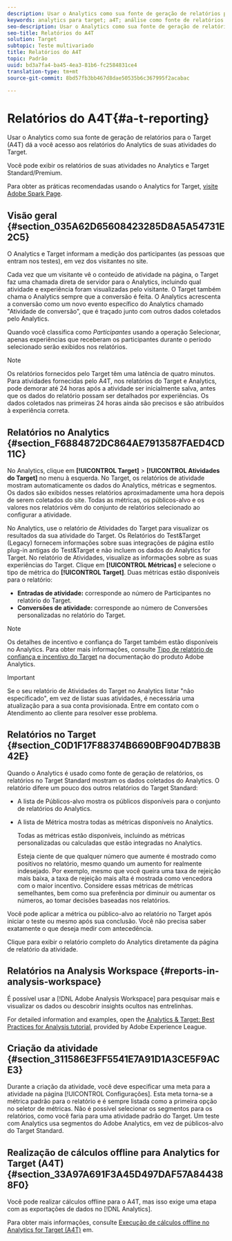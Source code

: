 ```yaml
---
description: Usar o Analytics como sua fonte de geração de relatórios para o Target (A4T) dá a você acesso aos relatórios do Analytics de suas atividades do Target.
keywords: analytics para target; a4T; análise como fonte de relatórios
seo-description: Usar o Analytics como sua fonte de geração de relatórios para o Target (A4T) dá a você acesso aos relatórios do Analytics de suas atividades do Target.
seo-title: Relatórios do A4T
solution: Target
subtopic: Teste multivariado
title: Relatórios do A4T
topic: Padrão
uuid: bd3a7fa4-ba45-4ea3-81b6-fc2584831ce4
translation-type: tm+mt
source-git-commit: 8bd57fb3bb467d8dae50535b6c367995f2acabac

---
```



# Relatórios do A4T{#a-t-reporting}

Usar o Analytics como sua fonte de geração de relatórios para o Target (A4T) dá a você acesso aos relatórios do Analytics de suas atividades do Target.

Você pode exibir os relatórios de suas atividades no Analytics e Target Standard/Premium.

Para obter as práticas recomendadas usando o Analytics for Target, [visite Adobe Spark Page](https://spark.adobe.com/page/Lo3Spm4oBOvwF/).

## Visão geral {#section_035A62D65608423285D8A5A54731E2C5}

O Analytics e Target informam a medição dos participantes (as pessoas que entram nos testes), em vez dos visitantes no site.

Cada vez que um visitante vê o conteúdo de atividade na página, o Target faz uma chamada direta de servidor para o Analytics, incluindo qual atividade e experiência foram visualizadas pelo visitante. O Target também chama o Analytics sempre que a conversão é feita. O Analytics acrescenta a conversão como um novo evento específico do Analytics chamado "Atividade de conversão", que é traçado junto com outros dados coletados pelo Analytics.

Quando você classifica como *Participantes* usando a operação Selecionar, apenas experiências que receberam os participantes durante o período selecionado serão exibidos nos relatórios.

>[!NOTE]
>
>Os relatórios fornecidos pelo Target têm uma latência de quatro minutos. Para atividades fornecidas pelo A4T, nos relatórios do Target e Analytics, pode demorar até 24 horas após a atividade ser inicialmente salva, antes que os dados do relatório possam ser detalhados por experiências. Os dados coletados nas primeiras 24 horas ainda são precisos e são atribuídos à experiência correta.

## Relatórios no Analytics {#section_F6884872DC864AE7913587FAED4CD11C}

No Analytics, clique em **[!UICONTROL Target]** &gt; **[!UICONTROL Atividades do Target]** no menu à esquerda. No Target, os relatórios de atividade mostram automaticamente os dados do Analytics, métricas e segmentos. Os dados são exibidos nesses relatórios aproximadamente uma hora depois de serem coletados do site. Todas as métricas, os públicos-alvo e os valores nos relatórios vêm do conjunto de relatórios selecionado ao configurar a atividade.

No Analytics, use o relatório de Atividades do Target para visualizar os resultados da sua atividade do Target. Os Relatórios do Test&amp;Target (Legacy) fornecem informações sobre suas integrações de página estilo plug-in antigas do Test&amp;Target e não incluem os dados do Analytics for Target. No relatório de Atividades, visualize as informações sobre as suas experiências do Target. Clique em **[!UICONTROL Métricas]** e selecione o tipo de métrica do **[!UICONTROL Target]**. Duas métricas estão disponíveis para o relatório:

* **Entradas de atividade:** corresponde ao número de Participantes no relatório do Target.
* **Conversões de atividade:** corresponde ao número de Conversões personalizadas no relatório do Target.

>[!NOTE]
>
>Os detalhes de incentivo e confiança do Target também estão disponíveis no Analytics. Para obter mais informações, consulte [Tipo de relatório de confiança e incentivo do Target](https://marketing.adobe.com/resources/help/en_US/reference/report_target_lift_confidence.html) na documentação do produto Adobe Analytics.

>[!IMPORTANT]
>
>Se o seu relatório de Atividades do Target no Analytics listar "não especificado", em vez de listar suas atividades, é necessária uma atualização para a sua conta provisionada. Entre em contato com o Atendimento ao cliente para resolver esse problema.

## Relatórios no Target {#section_C0D1F17F88374B6690BF904D7B83B42E}

Quando o Analytics é usado como fonte de geração de relatórios, os relatórios no Target Standard mostram os dados coletados do Analytics. O relatório difere um pouco dos outros relatórios do Target Standard:

* A lista de Públicos-alvo mostra os públicos disponíveis para o conjunto de relatórios do Analytics.
* A lista de Métrica mostra todas as métricas disponíveis no Analytics.

   Todas as métricas estão disponíveis, incluindo as métricas personalizadas ou calculadas que estão integradas no Analytics.

   Esteja ciente de que qualquer número que aumente é mostrado como positivos no relatório, mesmo quando um aumento for realmente indesejado. Por exemplo, mesmo que você queira uma taxa de rejeição mais baixa, a taxa de rejeição mais alta é mostrada como vencedora com o maior incentivo. Considere essas métricas de métricas semelhantes, bem como sua preferência por diminuir ou aumentar os números, ao tomar decisões baseadas nos relatórios.

Você pode aplicar a métrica ou público-alvo ao relatório no Target após iniciar o teste ou mesmo após sua conclusão. Você não precisa saber exatamente o que deseja medir com antecedência.

Clique para exibir o relatório completo do Analytics diretamente da página de relatório da atividade.

## Relatórios na Analysis Workspace {#reports-in-analysis-workspace}

É possível usar a [!DNL Adobe Analysis Workspace] para pesquisar mais e visualizar os dados ou descobrir insights ocultos nas entrelinhas.

For detailed information and examples, open the [Analytics &amp; Target: Best Practices for Analysis tutorial](https://spark.adobe.com/page/Lo3Spm4oBOvwF/), provided by Adobe Experience League.

## Criação da atividade {#section_311586E3FF5541E7A91D1A3CE5F9ACE3}

Durante a criação da atividade, você deve especificar uma meta para a atividade na página [!UICONTROL Configurações]. Esta meta torna-se a métrica padrão para o relatório e é sempre listada como a primeira opção no seletor de métricas. Não é possível selecionar os segmentos para os relatórios, como você faria para uma atividade padrão do Target. Um teste com Analytics usa segmentos do Adobe Analytics, em vez de públicos-alvo do Target Standard.

## Realização de cálculos offline para Analytics for Target (A4T) {#section_33A97A691F3A45D497DAF57A844388F0}

Você pode realizar cálculos offline para o A4T, mas isso exige uma etapa com as exportações de dados no [!DNL Analytics].

Para obter mais informações, consulte [Execução de cálculos offline no Analytics for Target (A4T)](../../c-reports/conversion-rate.md#concept_0D0002A1EBDF420E9C50E2A46F36629B) em.
